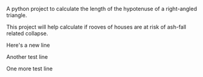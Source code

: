 A python project to calculate the length of the hypotenuse of a right-angled triangle.

This project will help calculate if rooves of houses are at risk of ash-fall related collapse.

Here's a new line 

Another test line

One more test line